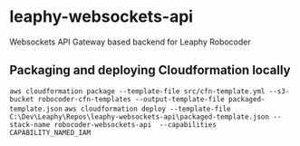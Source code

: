 # leaphy-websockets-api
Websockets API Gateway based backend for Leaphy Robocoder

## Packaging and deploying Cloudformation locally

`aws cloudformation package --template-file src/cfn-template.yml --s3-bucket robocoder-cfn-templates --output-template-file packaged-template.json`
`aws cloudformation deploy --template-file C:\Dev\Leaphy\Repos\leaphy-websockets-api\packaged-template.json --stack-name robocoder-websockets-api  --capabilities CAPABILITY_NAMED_IAM`